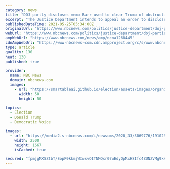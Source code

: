 ```yaml
---
category: news
title: "DOJ partly discloses memo Barr used to clear Trump of obstructing Russia inquiry"
excerpt: "The Justice Department intends to appeal an order to disclose the full memo cited as a reason not to charge Trump with obstruction."
publishedDateTime: 2021-05-25T05:34:00Z
originalUrl: "https://www.nbcnews.com/politics/justice-department/doj-partially-discloses-memo-barr-used-clear-trump-obstruction-russia-n1268445"
webUrl: "https://www.nbcnews.com/politics/justice-department/doj-partially-discloses-memo-barr-used-clear-trump-obstruction-russia-n1268445"
ampWebUrl: "https://www.nbcnews.com/news/amp/ncna1268445"
cdnAmpWebUrl: "https://www-nbcnews-com.cdn.ampproject.org/c/s/www.nbcnews.com/news/amp/ncna1268445"
type: article
quality: 130
heat: 130
published: true

provider:
  name: NBC News
  domain: nbcnews.com
  images:
    - url: "https://smartableai.github.io/election/assets/images/organizations/nbcnews.com-50x50.jpg"
      width: 50
      height: 50

topics:
  - Election
  - Donald Trump
  - Democratic Voice

images:
  - url: "https://media2.s-nbcnews.com/i/newscms/2020_33/3069776/191025-department-of-justice-building-ew-1227p_e433387e9fbfe306b8bd633f60e1b57d.jpg"
    width: 2500
    height: 1667
    isCached: true

secured: "fpmjgMXSZtbT/EopP0kkmjWIwsvOITNMQxr07wEdyQpMxH8Ifc4ZUNZVMg9kVQ2QJo2r6SyYmRzFj6hedbQpPBMp3/Z4PsYUhe54g13BVw4GawQHvzyUKOCw4PE7auj2Nj81Ib85Giw2gAkCyVJj45kUnphAaSv4v+rtYyYreLAII67ULowIzx8dqEdGSYUk4klgQi5ttCEc9H+KNIlRZtgslHXuOBLUxj22wGy6tSY1OhrbI5IGv+l+62EnN2GYq8aNM7PCBd7iQmolHHv9GBzpcsjYJoY+9sBK/vGfkfuR5MweWhPSNEFd/49F08+P2je/Kx39RzivsV3z3E5iIOMkHX7qwP94l+Ko2ztTL6Y=;jyIWP9Km9A/IJHsSh+4S4A=="
---
```


